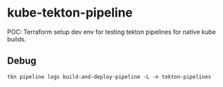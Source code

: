 # kube-tekton-pipeline

POC: Terraform setup dev env for testing tekton pipelines for native kube builds.


## Debug

```
tkn pipeline logs build-and-deploy-pipeline -L -n tekton-pipelines
```
